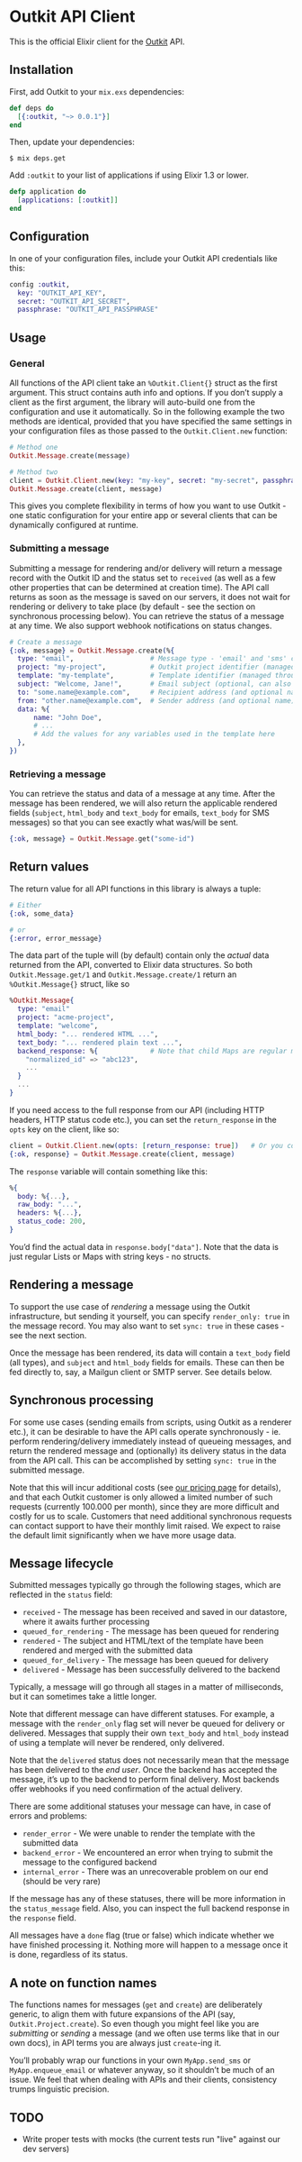 # Outkit API Client
This is the official Elixir client for the [Outkit](https://outkit.io/) API.

## Installation
First, add Outkit to your `mix.exs` dependencies:

```elixir
def deps do
  [{:outkit, "~> 0.0.1"}]
end
```

Then, update your dependencies:

```sh-session
$ mix deps.get
```

Add `:outkit` to your list of applications if using Elixir 1.3 or lower.

```elixir
defp application do
  [applications: [:outkit]]
end
```

## Configuration

In one of your configuration files, include your Outkit API credentials like this:

```elixir
config :outkit,
  key: "OUTKIT_API_KEY",
  secret: "OUTKIT_API_SECRET",
  passphrase: "OUTKIT_API_PASSPHRASE"
```

## Usage

### General
All functions of the API client take an `%Outkit.Client{}` struct as the first argument. This struct contains auth info and options.
If you don’t supply a client as the first argument, the library will auto-build one from the configuration and use it automatically. 
So in the following example the two methods are identical, provided that you have specified the same settings in your configuration 
files as those passed to the `Outkit.Client.new` function:

```elixir
# Method one
Outkit.Message.create(message)

# Method two
client = Outkit.Client.new(key: "my-key", secret: "my-secret", passphrase: "my-passphrase")
Outkit.Message.create(client, message)
```

This gives you complete flexibility in terms of how you want to use Outkit - one static configuration for your entire app
or several clients that can be dynamically configured at runtime.

### Submitting a message
Submitting a message for rendering and/or delivery will return a message record with the Outkit ID and the status set to `received`
(as well as a few other properties that can be determined at creation time). The API call returns as soon as the message 
is saved on our servers, it does not wait for rendering or delivery to take place (by default - see the section on synchronous
processing below). You can retrieve the status of a message at any time. We also support webhook notifications on status changes.

```elixir
# Create a message
{:ok, message} = Outkit.Message.create(%{
  type: "email",                   # Message type - 'email' and 'sms' currently supported
  project: "my-project",           # Outkit project identifier (managed through our web UI)
  template: "my-template",         # Template identifier (managed through our web UI)
  subject: "Welcome, Jane!",       # Email subject (optional, can also be set in the template or omitted for SMS messages)
  to: "some.name@example.com",     # Recipient address (and optional name)
  from: "other.name@example.com",  # Sender address (and optional name)
  data: %{
      name: "John Doe",
      # ...
      # Add the values for any variables used in the template here
  },
})
```

### Retrieving a message
You can retrieve the status and data of a message at any time. After the message has been rendered, we will also return the 
applicable rendered fields (`subject`, `html_body` and `text_body` for emails, `text_body` for SMS messages) so that you 
can see exactly what was/will be sent.

```elixir
{:ok, message} = Outkit.Message.get("some-id")
```

## Return values
The return value for all API functions in this library is always a tuple:

```elixir
# Either
{:ok, some_data}

# or
{:error, error_message}
```

The data part of the tuple will (by default) contain only the _actual_ data returned from the API, converted to 
Elixir data structures. So both `Outkit.Message.get/1` and `Outkit.Message.create/1` return an `%Outkit.Message{}` 
struct, like so

```elixir
%Outkit.Message{
  type: "email"
  project: "acme-project", 
  template: "welcome", 
  html_body: "... rendered HTML ...",
  text_body: "... rendered plain text ...",
  backend_response: %{             # Note that child Maps are regular maps with string keys
    "normalized_id" => "abc123",
    ...
  }
  ...
}
```

If you need access to the full response from our API (including HTTP headers, HTTP status code etc.), you can set the 
`return_response` in the `opts` key on the client, like so:

```elixir
client = Outkit.Client.new(opts: [return_response: true])   # Or you could do the same in your configuration
{:ok, response} = Outkit.Message.create(client, message)
```

The `response` variable will contain something like this:

```elixir
%{
  body: %{...}, 
  raw_body: "...",
  headers: %{...},
  status_code: 200,
}
```

You’d find the actual data in `response.body["data"]`. Note that the data is just regular Lists or Maps with string keys - no structs.


## Rendering a message
To support the use case of _rendering_ a message using the Outkit infrastructure, but sending it yourself, you can specify
`render_only: true` in the message record. You may also want to set `sync: true` in these cases - see the next section.

Once the message has been rendered, its data will contain a `text_body` field (all types), and `subject` and `html_body` 
fields for emails. These can then be fed directly to, say, a Mailgun client or SMTP server. See details below.

## Synchronous processing
For some use cases (sending emails from scripts, using Outkit as a renderer etc.), it can be desirable to have the
API calls operate synchronously - ie. perform rendering/delivery immediately instead of queueing messages, and return the 
rendered message and (optionally) its delivery status in the data from the API call. This can be accomplished by setting 
`sync: true` in the submitted message. 

Note that this will incur additional costs (see [our pricing page](https://outkit.io/pricing) for details), and that each 
Outkit customer is only allowed a limited number of such requests (currently 100.000 per month), since they are more 
difficult and costly for us to scale. Customers that need additional synchronous requests can contact support to have their 
monthly limit raised. We expect to raise the default limit significantly when we have more usage data.


## Message lifecycle

Submitted messages typically go through the following stages, which are reflected in the `status` field:

* `received` - The message has been received and saved in our datastore, where it awaits further processing
* `queued_for_rendering` - The message has been queued for rendering
* `rendered` - The subject and HTML/text of the template have been rendered and merged with the submitted data
* `queued_for_delivery` - The message has been queued for delivery
* `delivered` - Message has been successfully delivered to the backend

Typically, a message will go through all stages in a matter of milliseconds, but it can sometimes take a little longer. 

Note that different message can have different statuses. For example, a message with the `render_only` flag set will
never be queued for delivery or delivered. Messages that supply their own `text_body` and `html_body` instead of
using a template will never be rendered, only delivered.

Note that the `delivered` status does not necessarily mean that the message has been delivered to the *end user*. Once the
backend has accepted the message, it’s up to the backend to perform final delivery. Most backends offer webhooks if you 
need confirmation of the actual delivery. 

There are some additional statuses your message can have, in case of errors and problems:

* `render_error` - We were unable to render the template with the submitted data
* `backend_error` - We encountered an error when trying to submit the message to the configured backend
* `internal_error` - There was an unrecoverable problem on our end (should be very rare)

If the message has any of these statuses, there will be more information in the `status_message` field. Also, you
can inspect the full backend response in the `response` field.

All messages have a `done` flag (true or false) which indicate whether we have finished processing it. Nothing more
will happen to a message once it is done, regardless of its status.


## A note on function names
The functions names for messages (`get` and `create`) are deliberately generic, to align them with future expansions 
of the API (say, `Outkit.Project.create`). So even though you might feel like you are _submitting_ or _sending_ a message 
(and we often use terms like that in our own docs), in API terms you are always just `create`-ing it.

You’ll probably wrap our functions in your own `MyApp.send_sms` or `MyApp.enqueue_email` or whatever anyway, so it 
shouldn’t be much of an issue. We feel that when dealing with APIs and their clients, consistency trumps linguistic 
precision.

## TODO
* Write proper tests with mocks (the current tests run "live" against our dev servers)
